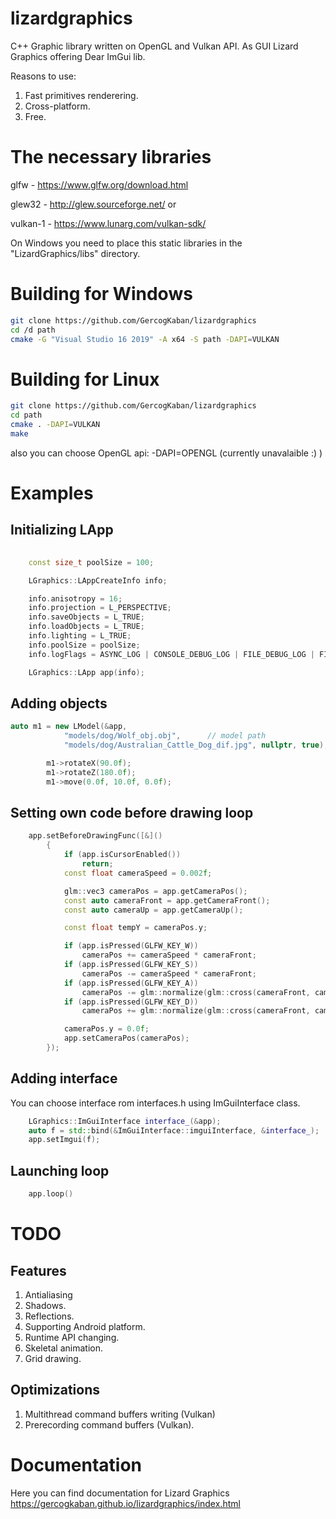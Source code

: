 ﻿# lizardgraphics
C++ Graphic library written on OpenGL and Vulkan API.
As GUI Lizard Graphics offering Dear ImGui lib.

Reasons to use:

1. Fast primitives renderering.
2. Сross-platform.
3. Free.

# The necessary libraries

glfw - https://www.glfw.org/download.html

glew32 - http://glew.sourceforge.net/ or

vulkan-1 - https://www.lunarg.com/vulkan-sdk/

On Windows you need to place this static libraries in the "LizardGraphics/libs" directory.

# Building for Windows

```sh
git clone https://github.com/GercogKaban/lizardgraphics
cd /d path
cmake -G "Visual Studio 16 2019" -A x64 -S path -DAPI=VULKAN
``` 

# Building for Linux

```sh
git clone https://github.com/GercogKaban/lizardgraphics
cd path
cmake . -DAPI=VULKAN
make
```

also you can choose OpenGL api: -DAPI=OPENGL (currently unavalaible :) )

# Examples

## Initializing LApp

```cpp
    
    const size_t poolSize = 100;

    LGraphics::LAppCreateInfo info;

    info.anisotropy = 16;
    info.projection = L_PERSPECTIVE;
    info.saveObjects = L_TRUE;
    info.loadObjects = L_TRUE;
    info.lighting = L_TRUE;
    info.poolSize = poolSize;
    info.logFlags = ASYNC_LOG | CONSOLE_DEBUG_LOG | FILE_DEBUG_LOG | FILE_RELEASE_LOG;

    LGraphics::LApp app(info);
```
## Adding objects

```cpp
auto m1 = new LModel(&app,
            "models/dog/Wolf_obj.obj",      // model path
            "models/dog/Australian_Cattle_Dog_dif.jpg", nullptr, true);     // texture path

        m1->rotateX(90.0f);
        m1->rotateZ(180.0f);
        m1->move(0.0f, 10.0f, 0.0f);
```

## Setting own code before drawing loop

```cpp
    app.setBeforeDrawingFunc([&]()
        {
            if (app.isCursorEnabled())
                return;
            const float cameraSpeed = 0.002f;

            glm::vec3 cameraPos = app.getCameraPos();
            const auto cameraFront = app.getCameraFront();
            const auto cameraUp = app.getCameraUp();

            const float tempY = cameraPos.y;

            if (app.isPressed(GLFW_KEY_W))
                cameraPos += cameraSpeed * cameraFront;
            if (app.isPressed(GLFW_KEY_S))
                cameraPos -= cameraSpeed * cameraFront;
            if (app.isPressed(GLFW_KEY_A))
                cameraPos -= glm::normalize(glm::cross(cameraFront, cameraUp)) * cameraSpeed;
            if (app.isPressed(GLFW_KEY_D))
                cameraPos += glm::normalize(glm::cross(cameraFront, cameraUp)) * cameraSpeed;

            cameraPos.y = 0.0f;
            app.setCameraPos(cameraPos);
        });
```

## Adding interface

You can choose interface rom interfaces.h using ImGuiInterface class.
```cpp
    LGraphics::ImGuiInterface interface_(&app);
    auto f = std::bind(&ImGuiInterface::imguiInterface, &interface_);
    app.setImgui(f);
```

## Launching loop

```cpp
    app.loop()
```

# TODO

## Features
1. Antialiasing
2. Shadows.
3. Reflections.
4. Supporting Android platform.
5. Runtime API changing.
6. Skeletal animation.
7. Grid drawing.

## Optimizations

1. Multithread command buffers writing (Vulkan)
2. Prerecording command buffers (Vulkan).

# Documentation
Here you can find documentation for Lizard Graphics https://gercogkaban.github.io/lizardgraphics/index.html
